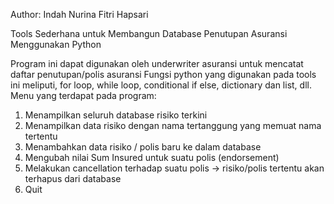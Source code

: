 Author: Indah Nurina Fitri Hapsari

Tools Sederhana untuk Membangun Database Penutupan Asuransi Menggunakan Python

Program ini dapat digunakan oleh underwriter asuransi untuk mencatat daftar penutupan/polis asuransi
Fungsi python yang digunakan pada tools ini meliputi, for loop, while loop, conditional if else, dictionary dan list, dll.
Menu yang terdapat pada program:
1. Menampilkan seluruh database risiko terkini
2. Menampilkan data risiko dengan nama tertanggung yang memuat nama tertentu
3. Menambahkan data risiko / polis baru ke dalam database
4. Mengubah nilai Sum Insured untuk suatu polis (endorsement)
5. Melakukan cancellation terhadap suatu polis -> risiko/polis tertentu akan terhapus dari database
6. Quit
